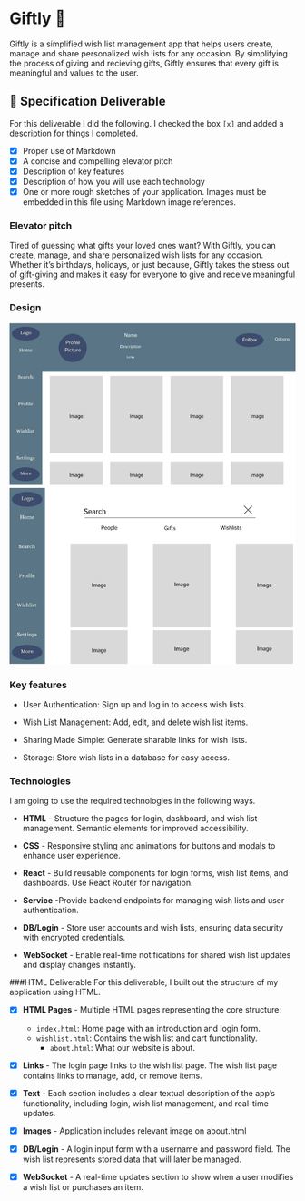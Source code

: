 # Giftly 🎁

Giftly is a simplified wish list management app that helps users create, manage and share personalized wish lists for any occasion. By simplifying the process of giving and recieving gifts, Giftly ensures that every gift is meaningful and values to the user. 

## 🚀 Specification Deliverable

For this deliverable I did the following. I checked the box `[x]` and added a description for things I completed.

- [x] Proper use of Markdown
- [x] A concise and compelling elevator pitch
- [x] Description of key features
- [x] Description of how you will use each technology
- [x] One or more rough sketches of your application. Images must be embedded in this file using Markdown image references.

### Elevator pitch

Tired of guessing what gifts your loved ones want? With Giftly, you can create, manage, and share personalized wish lists for any occasion. Whether it’s birthdays, holidays, or just because, Giftly takes the stress out of gift-giving and makes it easy for everyone to give and receive meaningful presents.

### Design

![Design image](images/MainPage.png)
![Design image](images/Search.png)



### Key features

- User Authentication: Sign up and log in to access wish lists.

- Wish List Management: Add, edit, and delete wish list items.

- Sharing Made Simple: Generate sharable links for wish lists.

- Storage: Store wish lists in a database for easy access.

### Technologies

I am going to use the required technologies in the following ways.

- **HTML** - Structure the pages for login, dashboard, and wish list management. Semantic elements for improved accessibility.
- **CSS** -  Responsive styling and animations for buttons and modals to enhance user experience.
- **React** - Build reusable components for login forms, wish list items, and dashboards. Use React Router for navigation.
- **Service** -Provide backend endpoints for managing wish lists and user authentication.

- **DB/Login** - Store user accounts and wish lists, ensuring data security with encrypted credentials.
- **WebSocket** - Enable real-time notifications for shared wish list updates and display changes instantly.


###HTML Deliverable
For this deliverable, I built out the structure of my application using HTML.

- [x] **HTML Pages** - Multiple HTML pages representing the core structure:
  - `index.html`: Home page with an introduction and login form.
  - `wishlist.html`: Contains the wish list and cart functionality.
    - `about.html`: What our website is about.

- [x] **Links** - The login page links to the wish list page. The wish list page contains links to manage, add, or remove items.

- [x] **Text** - Each section includes a clear textual description of the app’s functionality, including login, wish list management, and real-time updates.

- [x] **Images** - Application includes relevant image on about.html

- [x] **DB/Login** - A login input form with a username and password field. The wish list represents stored data that will later be managed.

- [x] **WebSocket** - A real-time updates section to show when a user modifies a wish list or purchases an item.
